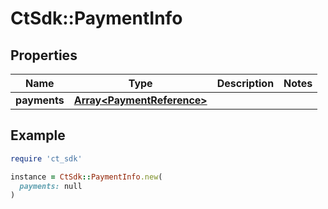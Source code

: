 # CtSdk::PaymentInfo

## Properties

| Name | Type | Description | Notes |
| ---- | ---- | ----------- | ----- |
| **payments** | [**Array&lt;PaymentReference&gt;**](PaymentReference.md) |  |  |

## Example

```ruby
require 'ct_sdk'

instance = CtSdk::PaymentInfo.new(
  payments: null
)
```


